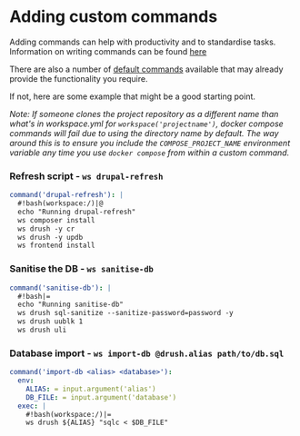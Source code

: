 # Adding custom commands

Adding commands can help with productivity and to standardise tasks.  
Information on writing commands can be found [here](https://github.com/my127/workspace/blob/0.1.x/docs/types/command.md)

There are also a number of [default commands](https://github.com/inviqa/harness-base-php/blob/2.0.x/src/_base/harness/config/commands.yml) available that may already provide the functionality you require.

If not, here are some example that might be a good starting point.

_Note: If someone clones the project repository as a different name than what's in workspace.yml for
`workspace('projectname')`, docker compose commands will fail due to using the directory name by default.
The way around this is to ensure you include the `COMPOSE_PROJECT_NAME` environment variable any time
you use `docker compose` from within a custom command._

### Refresh script - `ws drupal-refresh`
```yaml
command('drupal-refresh'): |
  #!bash(workspace:/)|@
  echo "Running drupal-refresh"
  ws composer install
  ws drush -y cr
  ws drush -y updb
  ws frontend install
```

### Sanitise the DB - `ws sanitise-db`
```yaml
command('sanitise-db'): |
  #!bash|=
  echo "Running sanitise-db"
  ws drush sql-sanitize --sanitize-password=password -y
  ws drush uublk 1
  ws drush uli
```

### Database import - `ws import-db @drush.alias path/to/db.sql`
```yaml
command('import-db <alias> <database>'):
  env:
    ALIAS: = input.argument('alias')
    DB_FILE: = input.argument('database')
  exec: |
    #!bash(workspace:/)|=
    ws drush ${ALIAS} "sqlc < $DB_FILE"
```
